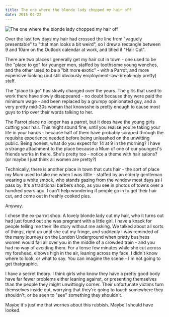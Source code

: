 ```yaml
---
title: The one where the blonde lady chopped my hair off
date: 2015-04-22
---
```


![The one where the blonde lady chopped my hair off](https://source.unsplash.com/qTpc0Vj4YoE/1600x900)

Over the last few days my hair had crossed the line from "vaguely presentable" to "that man looks a bit weird", so I drew a rectangle between 9 and 10am on the Outlook calendar at work, and titled it "Hair Cut".

There are two places I generally get my hair cut in town - one used to be the "place to go" for younger men, staffed by toothsome young wenches, and the other used to be a "bit more exotic" - with a Parrot, and more expensive looking (but still obviously employment-law-breakingly pretty) staff.

The "place to go" has slowly changed over the years. The girls that used to work there have slowly disappeared - no doubt because they were paid the minimum wage - and been replaced by a grumpy opinionated guy, and a very pretty mid-30s woman that knowsshe is pretty enough to cause most guys to trip over their words talking to her.

The Parrot place no longer has a parrot, but it does have the young girls cutting your hair. This might sound fine, until you realise you're taking your life in your hands - because half of them have probably scraped through the requisite experience needed before being unleashed on the unwitting public. Being honest, what do you expect for 14 at 9 in the morning? I have a strange attachment to the place because a Mum of one of our youngest's friends works in there. She's pretty too - notice a theme with hair salons? (or maybe I just think all women are pretty?)

Technically, there is another place in town that cuts hair - the sort of place my Mum used to take me when I was little - staffed by an elderly gentleman wearing a white smock, who stands gazing from the window most days as I pass by. It's a traditional barbers shop, as you see in photos of towns over a hundred years ago. I can't help wondering if people go in to get their hair cut, and come out in freshly cooked pies.

Anyway.

I chose the ex-parrot shop. A lovely blonde lady cut my hair, who it turns out had just found out she was pregnant with a little girl. I have a knack for people telling me their life story without me asking. We talked about all sorts of things, right up until she cut my fringe, and suddenly I was reminded of the many journeys on the London Underground when pretty business women would fall all over you in the middle of a crowded train - and you had no way of avoiding them. For a tense few minutes while she cut across my forehead, elbows high in the air, leaning across my face, I didn't know where to look, or what to say. You can imagine the scene - I'm not going to get thatgraphic.

I have a secret theory. I think girls who know they have a pretty good body have far fewer problems either leaning against, or presenting themselves than the people they might unwittingly corner. Their unfortunate victims turn themselves inside out, worrying that they're going to touch somewhere they shouldn't, or be seen to "see" something they shouldn't.

Maybe it's just me that worries about this rubbish. Maybe I should have looked.